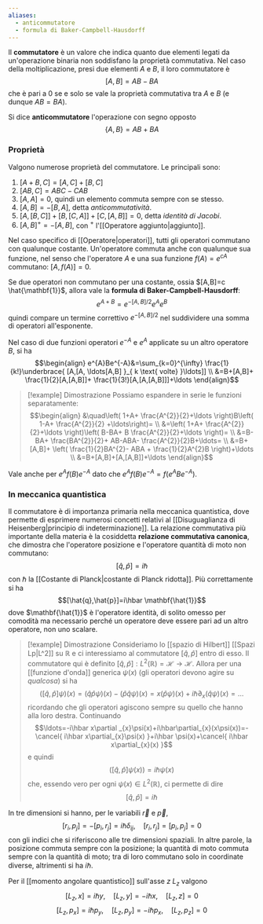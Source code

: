```yaml
---
aliases:
  - anticommutatore
  - formula di Baker-Campbell-Hausdorff
---
```

Il **commutatore** è un valore che indica quanto due elementi legati da un'operazione binaria non soddisfano la proprietà commutativa. Nel caso della moltiplicazione, presi due elementi $A$ e $B$, il loro commutatore è
$$[A,B]=AB-BA$$
che è pari a 0 se e solo se vale la proprietà commutativa tra $A$ e $B$ (e dunque $AB=BA$).

Si dice **anticommutatore** l'operazione con segno opposto
$$\{A,B\}=AB+BA$$
### Proprietà
Valgono numerose proprietà del commutatore. Le principali sono:
1. $[A+B,C]=[A,C]+[B,C]$
2. $[AB,C]=ABC-CAB$
3. $[A,A]=0$, quindi un elemento commuta sempre con se stesso.
4. $[A,B]=-[B,A]$, detta *anticommutatività*.
5. $[A,[B,C]]+[B,[C,A]]+[C,[A,B]]=0$, detta *identità di Jacobi*.
6. $[A,B]^{+}=-[A,B]$, con $^{+}$ l'[[Operatore aggiunto|aggiunto]].

Nel caso specifico di [[Operatore|operatori]], tutti gli operatori commutano con qualunque costante. Un'operatore commuta anche con qualunque sua funzione, nel senso che l'operatore $A$ e una sua funzione $f(A)=e^{cA}$ commutano: $[A,f(A)]=0$.

Se due operatori non commutano per una costante, ossia $[A,B]=c \hat{\mathbf{1}}$, allora vale la **formula di Baker-Campbell-Hausdorff**:
$$e^{A+B}=e^{-[A,B]/2}e^{A}e^{B}$$
quindi compare un termine correttivo $e^{-[A,B]/2}$ nel suddividere una somma di operatori all'esponente.

Nel caso di due funzioni operatori $e^{-A}$  e $e^{A}$ applicate su un altro operatore $B$, si ha
$$\begin{align}
e^{A}Be^{-A}&=\sum_{k=0}^{\infty} \frac{1}{k!}\underbrace{ [A,[A, \ldots[A,B] }_{ k \text{ volte} }\ldots]] \\
&=B+[A,B]+ \frac{1}{2}[A,[A,B]]+ \frac{1}{3!}[A,[A,[A,B]]]+\ldots
\end{align}$$

> [!example] Dimostrazione
>Possiamo espandere in serie le funzioni separatamente:
> $$\begin{align}
> &\quad\left( 1+A+ \frac{A^{2}}{2}+\ldots \right)B\left( 1-A+ \frac{A^{2}}{2} +\ldots\right)= \\
> &=\left( 1+A+ \frac{A^{2}}{2}+\ldots \right)\left( B-BA+ B \frac{A^{2}}{2}+\ldots \right)= \\
> &=B-BA+ \frac{BA^{2}}{2}+ AB-ABA- \frac{A^{2}}{2}B+\ldots= \\
> &=B+[A,B]+ \left( \frac{1}{2}BA^{2}- ABA + \frac{1}{2}A^{2}B \right)+\ldots \\
> &=B+[A,B]+[A,[A,B]]+\ldots
> \end{align}$$

Vale anche per $e^{A}f(B)e^{-A}$ dato che $e^{A}f(B)e^{-A}=f(e^{A}Be^{-A})$.
### In meccanica quantistica
Il commutatore è di importanza primaria nella meccanica quantistica, dove permette di esprimere numerosi concetti relativi al [[Disuguaglianza di Heisenberg|principio di indeterminazione]]. La relazione commutativa più importante della materia è la cosiddetta **relazione commutativa canonica**, che dimostra che l'operatore posizione e l'operatore quantità di moto non commutano:
$$[\hat{q},\hat{p}]=i\hbar$$
con $\hbar$ la [[Costante di Planck|costante di Planck ridotta]]. Più correttamente si ha
$$[\hat{q},\hat{p}]=i\hbar \mathbf{\hat{1}}$$
dove $\mathbf{\hat{1}}$ è l'operatore identità, di solito omesso per comodità ma necessario perché un operatore deve essere pari ad un altro operatore, non uno scalare.

> [!example] Dimostrazione
> Consideriamo lo [[spazio di Hilbert]] [[Spazi Lp|L^2]] su $\mathbb{R}$ e ci interessiamo al commutatore $[\hat{q},\hat{p}]$ entro di esso. Il commutatore qui è definito $[\hat{q},\hat{p}]:L^{2}(\mathbb{R})=\mathcal{H}\to \mathcal{H}$. Allora per una [[funzione d'onda]] generica $\psi(x)$ (gli operatori devono agire su *qualcosa*) si ha
> $$([\hat{q},\hat{p}]\psi)(x)=(\hat{q}\hat{p}\psi)(x)-(\hat{p}\hat{q}\psi)(x)=x(\hat{p}\psi)(x)+i\hbar \partial_{x}(\hat{q}\psi)(x)=\ldots$$
> ricordando che gli operatori agiscono sempre su quello che hanno alla loro destra. Continuando
> $$\ldots=-i\hbar x\partial _{x}\psi(x)+i\hbar\partial_{x}(x\psi(x))=-\cancel{ i\hbar x\partial_{x}\psi(x) }+i\hbar \psi(x)+\cancel{ i\hbar x\partial_{x}(x) }$$
> e quindi
> $$([\hat{q},\hat{p}]\psi(x))=i\hbar \psi(x)$$
> che, essendo vero per ogni $\psi(x)\in L^{2}(\mathbb{R})$, ci permette di dire
> $$[\hat{q},\hat{p}]=i\hbar$$

In tre dimensioni si hanno, per le variabili $\vec{r}$ e $\vec{p}$,
$$[r_{i},p_{j}]=-[p_{i},r_{j}]=i\hbar\delta_{ij}, \quad [r_{i},r_{j}]=[p_{i},p_{j}]=0$$
con gli indici che si riferiscono alle tre dimensioni spaziali. In altre parole, la posizione commuta sempre con la posizione; la quantità di moto commuta sempre con la quantità di moto; tra di loro commutano solo in coordinate diverse, altrimenti si ha $i\hbar$.

Per il [[momento angolare quantistico]] sull'asse $z$ $L_{z}$ valgono
$$[L_{z},x]=i\hbar y, \quad [L_{z},y]=-i\hbar x, \quad [L_{z},z]=0$$
$$[L_{z},p_{x}]=i\hbar p_{y}, \quad [L_{z},p_{y}]=-i\hbar p_{x}, \quad [L_{z},p_{z}]=0$$
